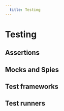 ```yaml
---
  title: Testing
---
```


# Testing

## Assertions

## Mocks and Spies

## Test frameworks

## Test runners
